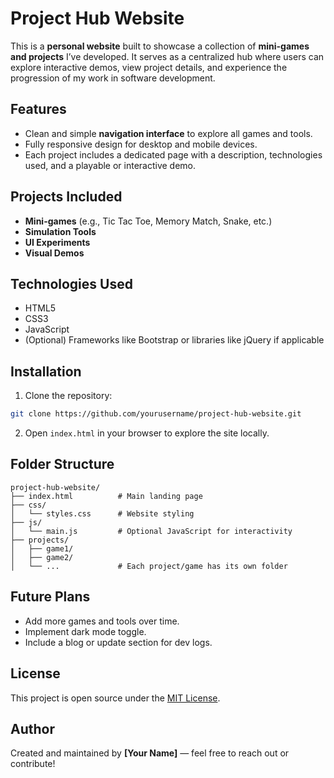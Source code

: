 # Project Hub Website

This is a **personal website** built to showcase a collection of **mini-games and projects** I’ve developed. It serves as a centralized hub where users can explore interactive demos, view project details, and experience the progression of my work in software development.

## Features
- Clean and simple **navigation interface** to explore all games and tools.
- Fully responsive design for desktop and mobile devices.
- Each project includes a dedicated page with a description, technologies used, and a playable or interactive demo.

## Projects Included
- **Mini-games** (e.g., Tic Tac Toe, Memory Match, Snake, etc.)
- **Simulation Tools**
- **UI Experiments**
- **Visual Demos**

## Technologies Used
- HTML5
- CSS3
- JavaScript
- (Optional) Frameworks like Bootstrap or libraries like jQuery if applicable

## Installation
1. Clone the repository:
```bash
git clone https://github.com/yourusername/project-hub-website.git
```
2. Open `index.html` in your browser to explore the site locally.

## Folder Structure
```
project-hub-website/
├── index.html          # Main landing page
├── css/
│   └── styles.css      # Website styling
├── js/
│   └── main.js         # Optional JavaScript for interactivity
├── projects/
│   ├── game1/
│   ├── game2/
│   └── ...             # Each project/game has its own folder
```

## Future Plans
- Add more games and tools over time.
- Implement dark mode toggle.
- Include a blog or update section for dev logs.

## License
This project is open source under the [MIT License](LICENSE).

## Author
Created and maintained by **[Your Name]** — feel free to reach out or contribute!

